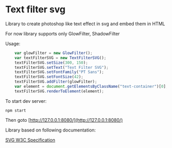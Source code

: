 Text filter svg
===============

Library to create photoshop like text effect in svg and embed them in HTML

For now library supports only GlowFilter, ShadowFilter

Usage:
```javascript
    var glowFilter = new GlowFilter();
    var textFilterSVG = new TextFilterSVG();
    textFilterSVG.setSize(300, 150);
    textFilterSVG.setText("Text Filter SVG");
    textFilterSVG.setFontFamily("PT Sans");
    textFilterSVG.setFontSize(42);
    textFilterSVG.addFilter(glowFilter);
    var element = document.getElementsByClassName("text-container")[0];
    textFilterSVG.renderToElement(element);
```

To start dev server:

```
npm start
```

Then goto [http://127.0.0.1:8080/](http://127.0.0.1:8080/)

Library based on following documentation:

[SVG W3C Specification](https://www.w3.org/TR/SVG/filters.html)


